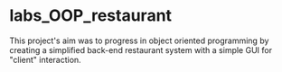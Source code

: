 # labs_OOP_restaurant

This project's aim was to progress in object oriented programming by creating a simplified back-end restaurant system with a simple GUI for "client" interaction.

